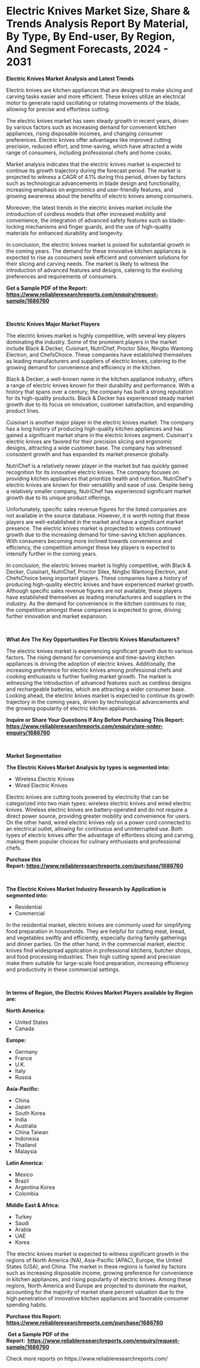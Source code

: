 <p><h1>Electric Knives Market Size, Share & Trends Analysis Report By Material, By Type, By End-user, By Region, And Segment Forecasts, 2024 - 2031</h1></p><p><strong>Electric Knives Market Analysis and Latest Trends</strong></p>
<p><p>Electric knives are kitchen appliances that are designed to make slicing and carving tasks easier and more efficient. These knives utilize an electrical motor to generate rapid oscillating or rotating movements of the blade, allowing for precise and effortless cutting.</p><p>The electric knives market has seen steady growth in recent years, driven by various factors such as increasing demand for convenient kitchen appliances, rising disposable incomes, and changing consumer preferences. Electric knives offer advantages like improved cutting precision, reduced effort, and time-saving, which have attracted a wide range of consumers, including professional chefs and home cooks.</p><p>Market analysis indicates that the electric knives market is expected to continue its growth trajectory during the forecast period. The market is projected to witness a CAGR of 4.1% during this period, driven by factors such as technological advancements in blade design and functionality, increasing emphasis on ergonomics and user-friendly features, and growing awareness about the benefits of electric knives among consumers.</p><p>Moreover, the latest trends in the electric knives market include the introduction of cordless models that offer increased mobility and convenience, the integration of advanced safety features such as blade-locking mechanisms and finger guards, and the use of high-quality materials for enhanced durability and longevity.</p><p>In conclusion, the electric knives market is poised for substantial growth in the coming years. The demand for these innovative kitchen appliances is expected to rise as consumers seek efficient and convenient solutions for their slicing and carving needs. The market is likely to witness the introduction of advanced features and designs, catering to the evolving preferences and requirements of consumers.</p></p>
<p><strong>Get a Sample PDF of the Report:&nbsp; <a href="https://www.reliableresearchreports.com/enquiry/request-sample/1686760">https://www.reliableresearchreports.com/enquiry/request-sample/1686760</a></strong></p>
<p>&nbsp;</p>
<p><strong>Electric Knives Major Market Players</strong></p>
<p><p>The electric knives market is highly competitive, with several key players dominating the industry. Some of the prominent players in the market include Black & Decker, Cuisinart, NutriChef, Proctor Silex, Ningbo Wantong Electron, and ChefsChoice. These companies have established themselves as leading manufacturers and suppliers of electric knives, catering to the growing demand for convenience and efficiency in the kitchen.</p><p>Black & Decker, a well-known name in the kitchen appliance industry, offers a range of electric knives known for their durability and performance. With a history that spans over a century, the company has built a strong reputation for its high-quality products. Black & Decker has experienced steady market growth due to its focus on innovation, customer satisfaction, and expanding product lines.</p><p>Cuisinart is another major player in the electric knives market. The company has a long history of producing high-quality kitchen appliances and has gained a significant market share in the electric knives segment. Cuisinart's electric knives are favored for their precision slicing and ergonomic designs, attracting a wide customer base. The company has witnessed consistent growth and has expanded its market presence globally.</p><p>NutriChef is a relatively newer player in the market but has quickly gained recognition for its innovative electric knives. The company focuses on providing kitchen appliances that prioritize health and nutrition. NutriChef's electric knives are known for their versatility and ease of use. Despite being a relatively smaller company, NutriChef has experienced significant market growth due to its unique product offerings.</p><p>Unfortunately, specific sales revenue figures for the listed companies are not available in the source database. However, it is worth noting that these players are well-established in the market and have a significant market presence. The electric knives market is projected to witness continued growth due to the increasing demand for time-saving kitchen appliances. With consumers becoming more inclined towards convenience and efficiency, the competition amongst these key players is expected to intensify further in the coming years.</p><p>In conclusion, the electric knives market is highly competitive, with Black & Decker, Cuisinart, NutriChef, Proctor Silex, Ningbo Wantong Electron, and ChefsChoice being important players. These companies have a history of producing high-quality electric knives and have experienced market growth. Although specific sales revenue figures are not available, these players have established themselves as leading manufacturers and suppliers in the industry. As the demand for convenience in the kitchen continues to rise, the competition amongst these companies is expected to grow, driving further innovation and market expansion.</p></p>
<p>&nbsp;</p>
<p><strong>What Are The Key Opportunities For Electric Knives Manufacturers?</strong></p>
<p><p>The electric knives market is experiencing significant growth due to various factors. The rising demand for convenience and time-saving kitchen appliances is driving the adoption of electric knives. Additionally, the increasing preference for electric knives among professional chefs and cooking enthusiasts is further fueling market growth. The market is witnessing the introduction of advanced features such as cordless designs and rechargeable batteries, which are attracting a wider consumer base. Looking ahead, the electric knives market is expected to continue its growth trajectory in the coming years, driven by technological advancements and the growing popularity of electric kitchen appliances.</p></p>
<p><strong>Inquire or Share Your Questions If Any Before Purchasing This Report: <a href="https://www.reliableresearchreports.com/enquiry/pre-order-enquiry/1686760">https://www.reliableresearchreports.com/enquiry/pre-order-enquiry/1686760</a></strong></p>
<p>&nbsp;</p>
<p><strong>Market Segmentation</strong></p>
<p><strong>The Electric Knives Market Analysis by types is segmented into:</strong></p>
<p><ul><li>Wireless Electric Knives</li><li>Wired Electric Knives</li></ul></p>
<p><p>Electric knives are cutting tools powered by electricity that can be categorized into two main types: wireless electric knives and wired electric knives. Wireless electric knives are battery-operated and do not require a direct power source, providing greater mobility and convenience for users. On the other hand, wired electric knives rely on a power cord connected to an electrical outlet, allowing for continuous and uninterrupted use. Both types of electric knives offer the advantage of effortless slicing and carving, making them popular choices for culinary enthusiasts and professional chefs.</p></p>
<p><strong>Purchase this Report:&nbsp;<a href="https://www.reliableresearchreports.com/purchase/1686760">https://www.reliableresearchreports.com/purchase/1686760</a></strong></p>
<p>&nbsp;</p>
<p><strong>The Electric Knives Market Industry Research by Application is segmented into:</strong></p>
<p><ul><li>Residential</li><li>Commercial</li></ul></p>
<p><p>In the residential market, electric knives are commonly used for simplifying food preparation in households. They are helpful for cutting meat, bread, and vegetables swiftly and efficiently, especially during family gatherings and dinner parties. On the other hand, in the commercial market, electric knives find widespread application in professional kitchens, butcher shops, and food processing industries. Their high cutting speed and precision make them suitable for large-scale food preparation, increasing efficiency and productivity in these commercial settings.</p></p>
<p>&nbsp;</p>
<p><strong>In terms of Region, the Electric Knives Market Players available by Region are:</strong></p>
<p>
    <p> <strong> North America: </strong>
        <ul>
            <li>United States</li>
            <li>Canada</li>
        </ul>
        </p> 
    <p> <strong> Europe: </strong>
        <ul>
            <li>Germany</li>
            <li>France</li>
            <li>U.K.</li>
            <li>Italy</li>
            <li>Russia</li>
        </ul>
        </p> 
    <p> <strong> Asia-Pacific: </strong>
        <ul>
            <li>China</li>
            <li>Japan</li>
            <li>South Korea</li>
            <li>India</li>
            <li>Australia</li>
            <li>China Taiwan</li>
            <li>Indonesia</li>
            <li>Thailand</li>
            <li>Malaysia</li>
        </ul>
        </p> 
    <p> <strong> Latin America: </strong>
        <ul>
            <li>Mexico</li>
            <li>Brazil</li>
            <li>Argentina Korea</li>
            <li>Colombia</li>
        </ul>
        </p> 
    <p> <strong> Middle East & Africa: </strong>
        <ul>
            <li>Turkey</li>
            <li>Saudi</li>
            <li>Arabia</li>
            <li>UAE</li>
            <li>Korea</li>
        </ul>
    </p>
    </p>
<p><p>The electric knives market is expected to witness significant growth in the regions of North America (NA), Asia-Pacific (APAC), Europe, the United States (USA), and China. The market in these regions is fueled by factors such as increasing disposable income, growing preference for convenience in kitchen appliances, and rising popularity of electric knives. Among these regions, North America and Europe are projected to dominate the market, accounting for the majority of market share percent valuation due to the high penetration of innovative kitchen appliances and favorable consumer spending habits.</p></p>
<p><strong>Purchase this Report: <a href="https://www.reliableresearchreports.com/purchase/1686760">https://www.reliableresearchreports.com/purchase/1686760</a></strong></p>
<p>&nbsp;<strong>Get a Sample PDF of the Report:&nbsp;&nbsp;<a href="https://www.reliableresearchreports.com/enquiry/request-sample/1686760">https://www.reliableresearchreports.com/enquiry/request-sample/1686760</a></strong></p>
<p><strong></strong></p>
<p>Check more reports on https://www.reliableresearchreports.com/</p>